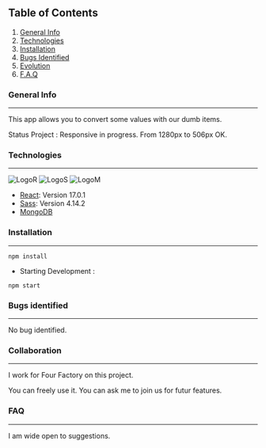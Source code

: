 ## Table of Contents
1. [General Info](#general-info)
2. [Technologies](#technologies)
3. [Installation](#installation)
4. [Bugs Identified](#bugs-identified)
5. [Evolution](#Evolution)
6. [F.A.Q](#F.A.Q)
### General Info
*** 
This app allows you to convert some values with our dumb items.

Status Project :
Responsive in progress. From 1280px to 506px OK.
### Technologies
***
![LogoR](https://img.icons8.com/ultraviolet/48/000000/react--v1.png) ![LogoS](https://img.icons8.com/color/48/000000/sass.png) ![LogoM](https://img.icons8.com/color/48/000000/mongodb.png)

* [React](https://reactjs.org/docs/getting-started.html): Version 17.0.1
* [Sass](https://sass-lang.com/documentation): Version 4.14.2 
* [MongoDB](https://www.mongodb.com/cloud/atlas/lp/try2?utm_source=google&utm_campaign=gs_emea_france_search_brand_atlas_desktop&utm_term=mongodb%20docs&utm_medium=cpc_paid_search&utm_ad=e&utm_ad_campaign_id=1718986507&gclid=CjwKCAjwy7CKBhBMEiwA0Eb7aoFpQwYAOXkoX539u_B6p5a2I61TkLcfoyDGKCeSbVIq2PBOjRhdBxoCkDQQAvD_BwE)


### Installation
***
```
npm install
```

* Starting Development : 
``` 
npm start
```
### Bugs identified
***
No bug identified. 

### Collaboration
***
I work for Four Factory on this project.

You can freely use it. You can ask me to join us for futur features.

### FAQ
***
I am wide open to suggestions.



